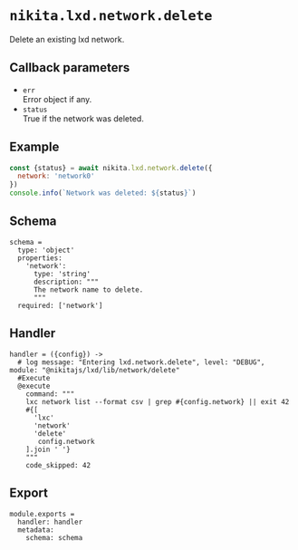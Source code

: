 
# `nikita.lxd.network.delete`

Delete an existing lxd network.

## Callback parameters

* `err`   
  Error object if any.
* `status`   
  True if the network was deleted.

## Example

```js
const {status} = await nikita.lxd.network.delete({
  network: 'network0'
})
console.info(`Network was deleted: ${status}`)
```

## Schema

    schema =
      type: 'object'
      properties:
        'network':
          type: 'string'
          description: """
          The network name to delete.
          """
      required: ['network']

## Handler

    handler = ({config}) ->
      # log message: "Entering lxd.network.delete", level: "DEBUG", module: "@nikitajs/lxd/lib/network/delete"
      #Execute
      @execute
        command: """
        lxc network list --format csv | grep #{config.network} || exit 42
        #{[
          'lxc'
          'network'
          'delete'
           config.network
        ].join ' '}
        """
        code_skipped: 42

## Export

    module.exports =
      handler: handler
      metadata:
        schema: schema
